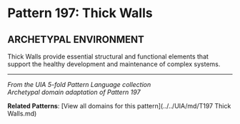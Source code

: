 # Pattern 197: Thick Walls

## ARCHETYPAL ENVIRONMENT

Thick Walls provide essential structural and functional elements that support the healthy development and maintenance of complex systems.

---

*From the UIA 5-fold Pattern Language collection*  
*Archetypal domain adaptation of Pattern 197*

**Related Patterns**: [View all domains for this pattern](../../UIA/md/T197 Thick Walls.md)
